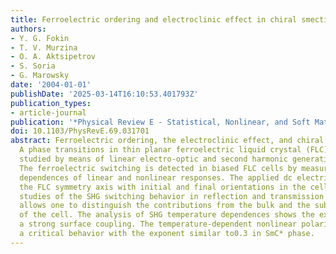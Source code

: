 ```yaml
---
title: Ferroelectric ordering and electroclinic effect in chiral smectic liquid crystals
authors:
- Y. G. Fokin
- T. V. Murzina
- O. A. Aktsipetrov
- S. Soria
- G. Marowsky
date: '2004-01-01'
publishDate: '2025-03-14T16:10:53.401793Z'
publication_types:
- article-journal
publication: '*Physical Review E - Statistical, Nonlinear, and Soft Matter Physics*'
doi: 10.1103/PhysRevE.69.031701
abstract: Ferroelectric ordering, the electroclinic effect, and chiral smectic C(SmC*)-smectic
  A phase transitions in thin planar ferroelectric liquid crystal (FLC) cells are
  studied by means of linear electro-optic and second harmonic generation (SHG) techniques.
  The ferroelectric switching is detected in biased FLC cells by measuring azimuthal
  dependences of linear and nonlinear responses. The applied dc electric field rotates
  the FLC symmetry axis with initial and final orientations in the cell plane. Comparative
  studies of the SHG switching behavior in reflection and transmission geometries
  allows one to distinguish the contributions from the bulk and the subsurface layers
  of the cell. The analysis of SHG temperature dependences shows the existence of
  a strong surface coupling. The temperature-dependent nonlinear polarization shows
  a critical behavior with the exponent similar to0.3 in SmC* phase.
---
```

